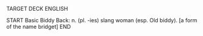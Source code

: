 TARGET DECK
ENGLISH

START
Basic
Biddy
Back: n. (pl. -ies) slang woman (esp. Old biddy). [a form of the name bridget]
END
